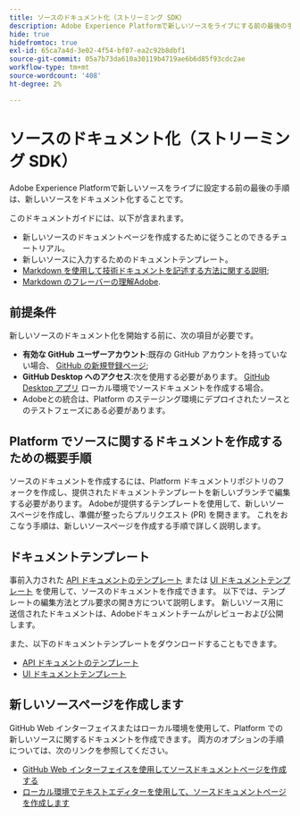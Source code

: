 ```yaml
---
title: ソースのドキュメント化（ストリーミング SDK）
description: Adobe Experience Platformで新しいソースをライブにする前の最後の手順は、新しいソースをドキュメント化することです。
hide: true
hidefromtoc: true
exl-id: 65ca7a4d-3e02-4f54-bf07-ea2c92b8dbf1
source-git-commit: 05a7b73da610a30119b4719ae6b6d85f93cdc2ae
workflow-type: tm+mt
source-wordcount: '408'
ht-degree: 2%

---
```


# ソースのドキュメント化（ストリーミング SDK）

Adobe Experience Platformで新しいソースをライブに設定する前の最後の手順は、新しいソースをドキュメント化することです。

このドキュメントガイドには、以下が含まれます。

* 新しいソースのドキュメントページを作成するために従うことのできるチュートリアル。
* 新しいソースに入力するためのドキュメントテンプレート。
* [Markdown を使用して技術ドキュメントを記述する方法に関する説明](https://experienceleague.adobe.com/docs/contributor/contributor-guide/writing-essentials/markdown.html?lang=en);
* [Markdown のフレーバーの理解Adobe](https://experienceleague.adobe.com/docs/contributor/contributor-guide/writing-essentials/markdown.html?lang=en#custom-markdown-extensions).

## 前提条件

新しいソースのドキュメント化を開始する前に、次の項目が必要です。

* **有効な GitHub ユーザーアカウント**:既存の GitHub アカウントを持っていない場合、 [GitHub の新規登録ページ](https://github.com/);
* **GitHub Desktop へのアクセス**:次を使用する必要があります。 [GitHub Desktop アプリ](https://desktop.github.com/) ローカル環境でソースドキュメントを作成する場合。
* Adobeとの統合は、Platform のステージング環境にデプロイされたソースとのテストフェーズにある必要があります。

## Platform でソースに関するドキュメントを作成するための概要手順

ソースのドキュメントを作成するには、Platform ドキュメントリポジトリのフォークを作成し、提供されたドキュメントテンプレートを新しいブランチで編集する必要があります。 Adobeが提供するテンプレートを使用して、新しいソースページを作成し、準備が整ったらプルリクエスト (PR) を開きます。 これをおこなう手順は、新しいソースページを作成する手順で詳しく説明します。

## ドキュメントテンプレート

事前入力された [API ドキュメントのテンプレート](streaming-template-api.md) または [UI ドキュメントテンプレート](streaming-template-ui.md) を使用して、ソースのドキュメントを作成できます。 以下では、テンプレートの編集方法とプル要求の開き方について説明します。 新しいソース用に送信されたドキュメントは、Adobeドキュメントチームがレビューおよび公開します。

また、以下のドキュメントテンプレートをダウンロードすることもできます。

* [API ドキュメントのテンプレート](../assets/streaming/streaming-template-api.zip)
* [UI ドキュメントテンプレート](../assets/streaming/streaming-template-ui.zip)

## 新しいソースページを作成します

GitHub Web インターフェイスまたはローカル環境を使用して、Platform での新しいソースに関するドキュメントを作成できます。 両方のオプションの手順については、次のリンクを参照してください。

* [GitHub Web インターフェイスを使用してソースドキュメントページを作成する](../documentation/github.md)
* [ローカル環境でテキストエディターを使用して、ソースドキュメントページを作成します](../documentation/text-editor.md)
